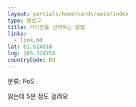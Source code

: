 ```yaml
---
layout: partials/home/cards/main/index
type: 블로그
title: 가디언을 선택하는 방법
links:
  - link.md
lat: 61.524010
lng: 105.318756
countryCode: RU
---
```


분류: PoS

읽는데 5분 정도 걸려요
